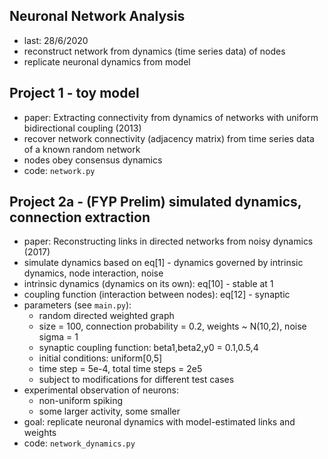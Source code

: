 ## Neuronal Network Analysis

* last: 28/6/2020
* reconstruct network from dynamics (time series data) of nodes
* replicate neuronal dynamics from model

## Project 1 - toy model

* paper: Extracting connectivity from dynamics of networks with uniform bidirectional coupling (2013)
* recover network connectivity (adjacency matrix) from time series data of a known random network
* nodes obey consensus dynamics
* code: ``network.py``

## Project 2a - (FYP Prelim) simulated dynamics, connection extraction

* paper: Reconstructing links in directed networks from noisy dynamics (2017)
* simulate dynamics based on eq[1] - dynamics governed by intrinsic dynamics, node interaction, noise
* intrinsic dynamics (dynamics on its own): eq[10] - stable at 1
* coupling function (interaction between nodes): eq[12] - synaptic
* parameters (see ``main.py``):
    - random directed weighted graph
    - size = 100, connection probability = 0.2, weights ~ N(10,2), noise sigma = 1
    - synaptic coupling function: beta1,beta2,y0 = 0.1,0.5,4
    - initial conditions: uniform[0,5]
    - time step = 5e-4, total time steps = 2e5
    - subject to modifications for different test cases
* experimental observation of neurons:
    - non-uniform spiking
    - some larger activity, some smaller
* goal: replicate neuronal dynamics with model-estimated links and weights
* code: ``network_dynamics.py``
